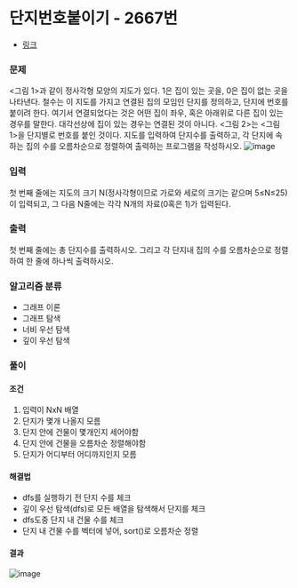 # 단지번호붙이기 - 2667번
- [링크](https://www.acmicpc.net/problem/2667)

### 문제
<그림 1>과 같이 정사각형 모양의 지도가 있다. 1은 집이 있는 곳을, 0은 집이 없는 곳을 나타낸다. 철수는 이 지도를 가지고 연결된 집의 모임인 단지를 정의하고, 단지에 번호를 붙이려 한다. 여기서 연결되었다는 것은 어떤 집이 좌우, 혹은 아래위로 다른 집이 있는 경우를 말한다. 대각선상에 집이 있는 경우는 연결된 것이 아니다. <그림 2>는 <그림 1>을 단지별로 번호를 붙인 것이다. 지도를 입력하여 단지수를 출력하고, 각 단지에 속하는 집의 수를 오름차순으로 정렬하여 출력하는 프로그램을 작성하시오.
![image](https://github.com/Lcrescent3es/Lcrescent3es/assets/112841705/f39bf383-b170-4fb5-9baa-77d4f97ccf32)

### 입력
첫 번째 줄에는 지도의 크기 N(정사각형이므로 가로와 세로의 크기는 같으며 5≤N≤25)이 입력되고, 그 다음 N줄에는 각각 N개의 자료(0혹은 1)가 입력된다.

### 출력
첫 번째 줄에는 총 단지수를 출력하시오. 그리고 각 단지내 집의 수를 오름차순으로 정렬하여 한 줄에 하나씩 출력하시오.

### 알고리즘 분류
- 그래프 이론
- 그래프 탐색
- 너비 우선 탐색
- 깊이 우선 탐색

### 풀이
#### 조건
1. 입력이 NxN 배열
2. 단지가 몇개 나올지 모름
3. 단지 안에 건물이 몇개인지 세어야함
4. 단지 안에 건물을 오름차순 정렬해야함
5. 단지가 어디부터 어디까지인지 모름

#### 해결법
- dfs를 실행하기 전 단지 수를 체크
- 깊이 우선 탐색(dfs)로 모든 배열을 탐색해서 단지를 체크
- dfs도중 단지 내 건물 수를 체크
- 단지 내 건물 수를 벡터에 넣어, sort()로 오름차순 정렬

#### 결과
![image](https://github.com/Lcrescent3es/Lcrescent3es/assets/112841705/5b02fafe-e8aa-40e9-843c-291b00ad293f)

